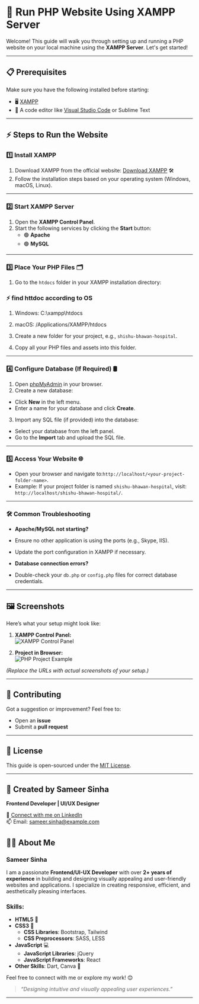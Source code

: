 # 🚀 Run PHP Website Using XAMPP Server  

Welcome! This guide will walk you through setting up and running a PHP website on your local machine using the **XAMPP Server**. Let's get started!  

---

## 📋 Prerequisites  

Make sure you have the following installed before starting:  
- 🖥️ [XAMPP](https://www.apachefriends.org/)  
- 📝 A code editor like [Visual Studio Code](https://code.visualstudio.com/) or Sublime Text  

---

## ⚡ Steps to Run the Website  

### 1️⃣ Install XAMPP  
1. Download XAMPP from the official website: [Download XAMPP](https://www.apachefriends.org/download.html) 🛠️  
2. Follow the installation steps based on your operating system (Windows, macOS, Linux).  

---

### 2️⃣ Start XAMPP Server  
1. Open the **XAMPP Control Panel**.  
2. Start the following services by clicking the **Start** button:  
   - 🟢 **Apache**  
   - 🟢 **MySQL**  

---

### 3️⃣ Place Your PHP Files 🗂️  
1. Go to the `htdocs` folder in your XAMPP installation directory:  

### ⚡ find httdoc according to OS 
  1. Windows: C:\xampp\htdocs
  2. macOS: /Applications/XAMPP/htdocs


2. Create a new folder for your project, e.g., `shishu-bhawan-hospital`.  
3. Copy all your PHP files and assets into this folder. 

---

### 4️⃣ Configure Database (If Required) 🛢️  
1. Open [phpMyAdmin](http://localhost/phpmyadmin/) in your browser.  
2. Create a new database:  
- Click **New** in the left menu.  
- Enter a name for your database and click **Create**.  
3. Import any SQL file (if provided) into the database:  
- Select your database from the left panel.  
- Go to the **Import** tab and upload the SQL file.  

---

### 5️⃣ Access Your Website 🌐  
- Open your browser and navigate to:`http://localhost/<your-project-folder-name>`.
- Example: If your project folder is named `shishu-bhawan-hospital`, visit: `http://localhost/shishu-bhawan-hospital/`.


---

### 🛠️ Common Troubleshooting  

- **Apache/MySQL not starting?**  
- Ensure no other application is using the ports (e.g., Skype, IIS).  
- Update the port configuration in XAMPP if necessary.  

- **Database connection errors?**  
- Double-check your `db.php` or `config.php` files for correct database credentials.  

---

## 🖼️ Screenshots  

Here’s what your setup might look like:  
1. **XAMPP Control Panel:**  
![XAMPP Control Panel](https://www.apachefriends.org/xampp-control-panel.jpg)  

2. **Project in Browser:**  
![PHP Project Example](https://example.com/php-project-screenshot.jpg)  

*(Replace the URLs with actual screenshots of your setup.)*  

---

## 🤝 Contributing  

Got a suggestion or improvement? Feel free to:  
- Open an **issue**  
- Submit a **pull request**  

---

## 📜 License  

This guide is open-sourced under the [MIT License](LICENSE).  

---

## 🌟 Created by Sameer Sinha  
**Frontend Developer | UI/UX Designer**  

🔗 [Connect with me on LinkedIn](https://www.linkedin.com/in/sameer-sinha-546b4a280)  
📫 Email: [sameer.sinha@example.com](mailto:anuragsinha.20411@gmail.com)  

## 👨‍💻 About Me

### **Sameer Sinha**  
I am a passionate **Frontend/UI-UX Developer** with over **2+ years of experience** in building and designing visually appealing and user-friendly websites and applications. I specialize in creating responsive, efficient, and aesthetically pleasing interfaces.

### **Skills:**
- **HTML5** 📝
- **CSS3** 🎨
  - **CSS Libraries**: Bootstrap, Tailwind
  - **CSS Preprocessors**: SASS, LESS
- **JavaScript** 💻
  - **JavaScript Libraries**: jQuery
  - **JavaScript Frameworks**: React
- **Other Skills**: Dart, Canva 🎨

Feel free to connect with me or explore my work! 😊

> _“Designing intuitive and visually appealing user experiences.”_  

---
